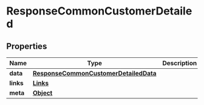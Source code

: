 
# ResponseCommonCustomerDetailed

## Properties
Name | Type | Description | Notes
------------ | ------------- | ------------- | -------------
**data** | [**ResponseCommonCustomerDetailedData**](ResponseCommonCustomerDetailedData.md) |  | 
**links** | [**Links**](Links.md) |  | 
**meta** | [**Object**](.md) |  | 



